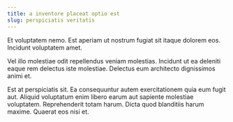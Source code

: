 ```yaml
---
title: a inventore placeat optio est
slug: perspiciatis veritatis
---
```


Et voluptatem nemo. Est aperiam ut nostrum fugiat sit itaque dolorem eos. Incidunt voluptatem amet.

Vel illo molestiae odit repellendus veniam molestias. Incidunt ut ea deleniti eaque rem delectus iste molestiae. Delectus eum architecto dignissimos animi et.

Est at perspiciatis sit. Ea consequuntur autem exercitationem quia eum fugit aut. Aliquid voluptatum enim libero earum aut sapiente molestiae voluptatem. Reprehenderit totam harum. Dicta quod blanditiis harum maxime. Quaerat eos nisi et.
